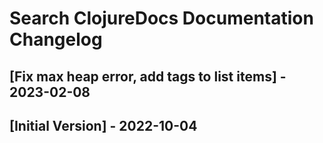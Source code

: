 # Search ClojureDocs Documentation Changelog

## [Fix max heap error, add tags to list items] - 2023-02-08

## [Initial Version] - 2022-10-04
